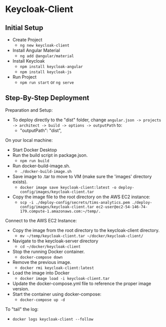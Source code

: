 # Keycloak-Client

## Initial Setup
* Create Project
  * `ng new keycloak-client`
* Install Angular Material
  * `ng add @angular/material`
* Install Keycloak
  * `npm install keycloak-angular`
  * `npm install keycloak-js`
* Run Project
  * `npm run start` or `ng serve`

## Step-By-Step Deployment

Preparation and Setup:
* To deploy directly to the "dist" folder, change `angular.json -> projects -> architect -> build -> options -> outputPath` to:
  * "outputPath": "dist",

On your local machine:
* Start Docker Desktop
* Run the build script in package.json.
  * `npm run build`
* Run docker-build-image.sh.
  * `./docker-build-image.sh`
* Save image to .tar to move to VM (make sure the 'images' directory exists).
  * `docker image save keycloak-client:latest -o deploy-config/images/keycloak-client.tar`
* Copy the image file to the root directory on the AWS EC2 instance:
  * `scp -i ./deploy-config/secrets/tims-analytics.pem ./deploy-config/images/keycloak-client.tar ec2-user@ec2-54-146-74-179.compute-1.amazonaws.com:~/temp/.`

Connect to the AWS EC2 Instance:
* Copy the image from the root directory to the keycloak-client directory.
  * `mv ~/temp/keycloak-client.tar ~/docker/keycloak-client/`
* Navigate to the keycloak-server directory
  * `cd ~/docker/keycloak-client`
* Stop the running Docker container.
  * `docker-compose down`
* Remove the previous image.
  * `docker rmi keycloak-client:latest`
* Load the image into Docker
  * `docker image load -i keycloak-client.tar`
* Update the docker-compose.yml file to reference the proper image version.
* Start the container using docker-compose:
  * `docker-compose up -d`

To "tail" the log:
* `docker logs keycloak-client --follow`
